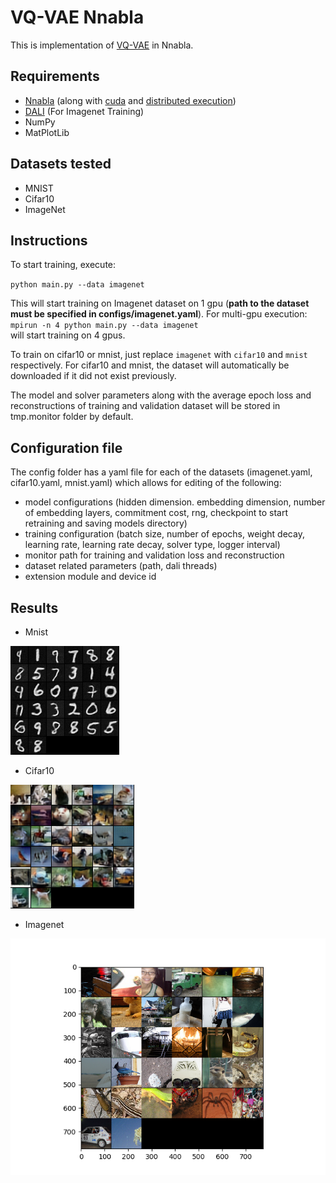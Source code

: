 # VQ-VAE Nnabla

This is implementation of [VQ-VAE](https://arxiv.org/abs/1711.00937) in Nnabla. 

## Requirements

- [Nnabla](https://nnabla.readthedocs.io/en/latest/python/install_on_linux.html#installation) (along with [cuda](https://nnabla.readthedocs.io/en/latest/python/pip_installation_cuda.html#pip-installation-cuda) and [distributed execution](https://nnabla.readthedocs.io/en/latest/python/pip_installation_cuda.html#pip-installation-distributed))
- [DALI](https://docs.nvidia.com/deeplearning/sdk/dali-developer-guide/docs/quickstart.html) (For Imagenet Training)
- NumPy
- MatPlotLib

## Datasets tested

- MNIST
- Cifar10
- ImageNet

## Instructions

To start training, execute:  

`python main.py --data imagenet`     

 This will start training on Imagenet dataset on 1 gpu (**path to the dataset must be specified in configs/imagenet.yaml**). For multi-gpu execution:
 `mpirun -n 4 python main.py --data imagenet`    
 will start training on 4 gpus.

To train on cifar10 or mnist, just replace `imagenet` with `cifar10` and `mnist` respectively. For cifar10 and mnist, the dataset will automatically be downloaded if 
it did not exist previously.

The model and solver parameters along with the average epoch loss and reconstructions of training and validation dataset will be 
stored in tmp.monitor folder by default. 

## Configuration file

The config folder has a yaml file for each of the datasets (imagenet.yaml, cifar10.yaml, mnist.yaml) which allows for editing of the following: 
- model configurations (hidden dimension. embedding dimension, number of embedding layers, commitment cost, rng, 
checkpoint to start retraining and saving models directory)
- training configuration (batch size, number of epochs, weight decay, learning rate, learning rate decay, solver type, 
logger interval)
- monitor path for training and validation loss and reconstruction
- dataset related parameters (path, dali threads)
- extension module and device id

## Results

- Mnist
<p float="center">
  <img src="results/mnist.png" />
</p> 

- Cifar10
<p float="center">
  <img src="results/cifar10.png"/>
</p> 

- Imagenet
<p float="center">
  <img src="results/imagenet.png"/>
</p> 
